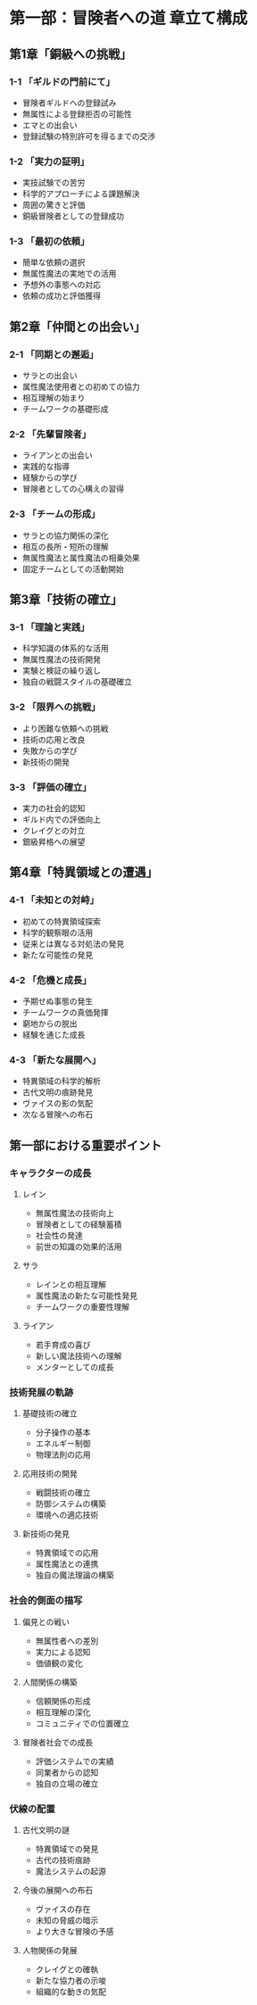 # 第一部：冒険者への道 章立て構成

## 第1章「銅級への挑戦」

### 1-1 「ギルドの門前にて」
- 冒険者ギルドへの登録試み
- 無属性による登録拒否の可能性
- エマとの出会い
- 登録試験の特別許可を得るまでの交渉

### 1-2 「実力の証明」
- 実技試験での苦労
- 科学的アプローチによる課題解決
- 周囲の驚きと評価
- 銅級冒険者としての登録成功

### 1-3 「最初の依頼」
- 簡単な依頼の選択
- 無属性魔法の実地での活用
- 予想外の事態への対応
- 依頼の成功と評価獲得

## 第2章「仲間との出会い」

### 2-1 「同期との邂逅」
- サラとの出会い
- 属性魔法使用者との初めての協力
- 相互理解の始まり
- チームワークの基礎形成

### 2-2 「先輩冒険者」
- ライアンとの出会い
- 実践的な指導
- 経験からの学び
- 冒険者としての心構えの習得

### 2-3 「チームの形成」
- サラとの協力関係の深化
- 相互の長所・短所の理解
- 無属性魔法と属性魔法の相乗効果
- 固定チームとしての活動開始

## 第3章「技術の確立」

### 3-1 「理論と実践」
- 科学知識の体系的な活用
- 無属性魔法の技術開発
- 実験と検証の繰り返し
- 独自の戦闘スタイルの基礎確立

### 3-2 「限界への挑戦」
- より困難な依頼への挑戦
- 技術の応用と改良
- 失敗からの学び
- 新技術の開発

### 3-3 「評価の確立」
- 実力の社会的認知
- ギルド内での評価向上
- クレイグとの対立
- 銀級昇格への展望

## 第4章「特異領域との遭遇」

### 4-1 「未知との対峙」
- 初めての特異領域探索
- 科学的観察眼の活用
- 従来とは異なる対処法の発見
- 新たな可能性の発見

### 4-2 「危機と成長」
- 予期せぬ事態の発生
- チームワークの真価発揮
- 窮地からの脱出
- 経験を通じた成長

### 4-3 「新たな展開へ」
- 特異領域の科学的解析
- 古代文明の痕跡発見
- ヴァイスの影の気配
- 次なる冒険への布石

## 第一部における重要ポイント

### キャラクターの成長
1. レイン
   - 無属性魔法の技術向上
   - 冒険者としての経験蓄積
   - 社会性の発達
   - 前世の知識の効果的活用

2. サラ
   - レインとの相互理解
   - 属性魔法の新たな可能性発見
   - チームワークの重要性理解

3. ライアン
   - 若手育成の喜び
   - 新しい魔法技術への理解
   - メンターとしての成長

### 技術発展の軌跡
1. 基礎技術の確立
   - 分子操作の基本
   - エネルギー制御
   - 物理法則の応用

2. 応用技術の開発
   - 戦闘技術の確立
   - 防御システムの構築
   - 環境への適応技術

3. 新技術の発見
   - 特異領域での応用
   - 属性魔法との連携
   - 独自の魔法理論の構築

### 社会的側面の描写
1. 偏見との戦い
   - 無属性者への差別
   - 実力による認知
   - 価値観の変化

2. 人間関係の構築
   - 信頼関係の形成
   - 相互理解の深化
   - コミュニティでの位置確立

3. 冒険者社会での成長
   - 評価システムでの実績
   - 同業者からの認知
   - 独自の立場の確立

### 伏線の配置
1. 古代文明の謎
   - 特異領域での発見
   - 古代の技術痕跡
   - 魔法システムの起源

2. 今後の展開への布石
   - ヴァイスの存在
   - 未知の脅威の暗示
   - より大きな冒険の予感

3. 人物関係の発展
   - クレイグとの確執
   - 新たな協力者の示唆
   - 組織的な動きの気配